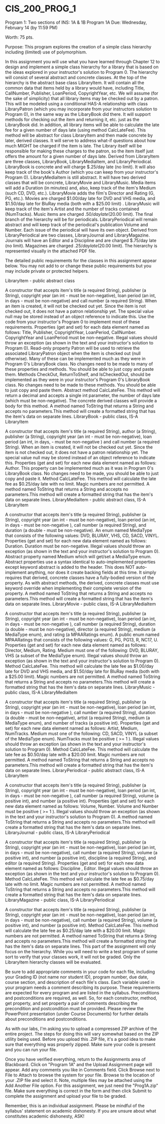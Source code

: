 # CIS_200_PROG_1
Program 1: Two sections of INS: 1A &amp; 1B
Program 1A
Due: Wednesday, February 14 (by 11:59 PM)

Worth: 75 pts.

Purpose: This program explores the creation of a simple class hierarchy including (limited) use of polymorphism.

In this assignment you will use what you have learned through Chapter 12 to design and implement a simple class hierarchy for a library that is based on the ideas explored in your instructor's solution to Program 0. The hierarchy will consist of several abstract and concrete classes. At the top of the hierarchy is the abstract base class LibraryItem. It will contain all the common data that items held by a library would have, including Title, CallNumber, Publisher, LoanPeriod, CopyrightYear, etc. We will assume (for the sake of simplicity) that all library items may be checked out by a patron. This will be modeled using a conditional HAS-A relationship with class LibraryPatron (which you may incorporate from your instructors solution to Program 0), in the same way as the LibaryBook did there. It will support methods for checking out the item and returning it, etc. just as the LibraryBook did. In addition, all library items will be able to calculate the late fee for a given number of days late (using method CalcLateFee). This method will be abstract for class LibraryItem and then made concrete by later, derived classes. It will serve to address what-if questions about how much MIGHT be charged if the item is late. The Library itself will be responsible for making these charges to the patron, so the item itself just offers the amount for a given number of days late. Derived from LibraryItem are three classes, LibraryBook, LibraryMediaItem, and LibraryPeriodical. LibraryBook is concrete and will charge $.25/day late (no limit). It will also keep track of the book's Author (which you can keep from your instructor's Program 0). LibraryMediaItem is still abstract. It will have two derived classes that will be concrete, LibraryMovie and LibraryMusic. Media items will add a Duration (in minutes) and, also, keep track of the item's Medium (such CD, DVD, etc.). LibraryMovie adds the film's Director and Rating (G, PG, etc.). Movies are charged $1.00/day late for DVD and VHS media, and $1.50/day late for BluRay media (both with a $25.00 limit) . LibraryMusic will keep track of the item's Artist and the number of tracks contained (NumTracks). Music items are charged $.50/day late ($20.00 limit). The final branch of the hierarchy will be for periodicals. LibraryPeriodical will remain abstract and will keep track of the periodical's publication Volume and Number. Each issue of the periodical will have its own object. Derived from LibraryPeriodical are two classes, LibraryJournal and LibraryMagazine. Journals will have an Editor and a Discipline and are charged $.75/day late (no limit). Magazines are charged $.25/day late ($20.00 limit). The hierarchy is represented visually in the attached PDF file.

The detailed public requirements for the classes in this assignment appear below. You may not add to or change these public requirements but you may include private or protected helpers.

LibraryItem - public abstract class

A constructor that accepts item's title (a required String), publisher (a String), copyright year (an int - must be non-negative), loan period (an int, in days - must be non-negative) and call number (a required String). When an item is created, it will not be checked out yet. Since the item is not checked out, it does not have a patron relationship yet. The special value null may be stored instead of an object reference to indicate this. Use the code from your instructor's Program 0 to implement most of these requirements.
Properties (get and set) for each data element named as follows: Title, Publisher, CopyrightYear, LoanPeriod, CallNumber. CopyrightYear and LoanPeriod must be non-negative. Illegal values should throw an exception (as shown in the text and your instructor's solution to Program 0). Read-only property Patron will be used to retrieve the associated LibraryPatron object when the item is checked out (null otherwise). Many of these can be implemented much as they were in Program 0's LibraryBook class. No changes need to be made to many of these properties and methods. You should be able to just copy and paste them.
Methods CheckOut, ReturnToShelf, and IsCheckedOut, should be implemented as they were in your instructor's Program 0's LibraryBook class. No changes need to be made to these methods. You should be able to just copy and paste them.
Abstract method CalcLateFee. This method will return a decimal and accepts a single int parameter, the number of days late (which must be non-negative). The concrete derived classes will provide a body for this method.
A method named ToString that returns a String and accepts no parameters.This method will create a formatted string that has the item's data on separate lines.
LibraryBook - public class, IS-A LibraryItem

A constructor that accepts item's title (a required String), author (a String), publisher (a String), copyright year (an int - must be non-negative), loan period (an int, in days, - must be non-negative ) and call number (a required String). When an item is created, it will not be checked out yet. Since the item is not checked out, it does not have a patron relationship yet. The special value null may be stored instead of an object reference to indicate this.
Properties (get and set) for each new data element named as follows: Author. This property can be implemented much as it was in Program 0's LibraryBook class. No changes need to be made, you should be able to just copy and paste it.
Method CalcLateFee. This method will calculate the late fee as $0.25/day late with no limit. Magic numbers are not permitted.
A method named ToString that returns a String and accepts no parameters.This method will create a formatted string that has the item's data on separate lines.
LibraryMediaItem - public abstract class, IS-A LibraryItem

A constructor that accepts item's title (a required String), publisher (a String), copyright year (an int - must be non-negative), loan period (an int, in days - must be non-negative ), call number (a required String), and duration (a double - must be non-negative).
An enum named MediaType that consists of the following values: DVD, BLURAY, VHS, CD, SACD, VINYL.
Properties (get and set) for each new data element named as follows: Duration. Duration must be non-negative. Illegal values should throw an exception (as shown in the text and your instructor's solution to Program 0).
Abstract property named Medium which will get/set a MediaType enum. Abstract properties use a syntax identical to auto-implemented properties except keyword abstract is added to the header. This does NOT auto-implement anything, nor does it create backing fields at this time. It simply requires that derived, concrete classes have a fully-bodied version of the property. As with abstract methods, the derived, concrete classes must use keyword override when implementing their complete version of the property.
A method named ToString that returns a String and accepts no parameters.This method will create a formatted string that has the item's data on separate lines.
LibraryMovie - public class, IS-A LibraryMediaItem

A constructor that accepts item's title (a required String), publisher (a String), copyright year (an int - must be non-negative), loan period (an int, in days - must be non-negative ), call number (a required String), duration (a double - must be non-negative), director (a required String), medium (a MediaType enum), and rating (a MPAARatings enum).
A public enum named MPAARatings that consists of the following values: G, PG, PG13, R, NC17, U.
Properties (get and set) for each new data element named as follows: Director, Medium, Rating. Medium must one of the following: DVD, BLURAY, VHS (a subset of the MediaType enum). Illegal values should throw an exception (as shown in the text and your instructor's solution to Program 0).
Method CalcLateFee. This method will calculate the late fee as $1.00/day late for DVD and VHS media, and $1.50/day late for BluRay media (both with a $25.00 limit). Magic numbers are not permitted.
A method named ToString that returns a String and accepts no parameters.This method will create a formatted string that has the item's data on separate lines.
LibraryMusic - public class, IS-A LibraryMediaItem

A constructor that accepts item's title (a required String), publisher (a String), copyright year (an int - must be non-negative), loan period (an int, in days - must be non-negative ), call number (a required String), duration (a double - must be non-negative), artist (a required String), medium (a MediaType enum), and number of tracks (a positive int).
Properties (get and set) for each new data element named as follows: Artist, Medium, NumTracks. Medium must one of the following: CD, SACD, VINYL (a subset of the MediaType enum). NumTracks must be positive ( >= 1 ). Illegal values should throw an exception (as shown in the text and your instructor's solution to Program 0).
Method CalcLateFee. This method will calculate the late fee as $0.50/day late with a $20.00 limit. Magic numbers are not permitted.
A method named ToString that returns a String and accepts no parameters.This method will create a formatted string that has the item's data on separate lines.
LibraryPeriodical - public abstract class, IS-A LibraryItem

A constructor that accepts item's title (a required String), publisher (a String), copyright year (an int - must be non-negative), loan period (an int, in days - must be non-negative ), call number (a required String), volume (a positive int), and number (a positive int).
Properties (get and set) for each new data element named as follows: Volume, Number. Volume and Number must be positive ( >= 1 ). Illegal values should throw an exception (as shown in the text and your instructor's solution to Program 0).
A method named ToString that returns a String and accepts no parameters.This method will create a formatted string that has the item's data on separate lines.
LibraryJournal - public class, IS-A LibraryPeriodical

A constructor that accepts item's title (a required String), publisher (a String), copyright year (an int - must be non-negative), loan period (an int, in days - must be non-negative), call number (a required String), volume (a positive int), and number (a positive int), discipline (a required String), and editor (a required String).
Properties (get and set) for each new data element named as follows: Discipline , Editor. Illegal values should throw an exception (as shown in the text and your instructor's solution to Program 0).
Method CalcLateFee. This method will calculate the late fee as $0.75/day late with no limit. Magic numbers are not permitted.
A method named ToString that returns a String and accepts no parameters.This method will create a formatted string that has the item's data on separate lines.
LibraryMagazine - public class, IS-A LibraryPeriodical

A constructor that accepts item's title (a required String), publisher (a String), copyright year (an int - must be non-negative), loan period (an int, in days - must be non-negative), call number (a required String), volume (a positive int), and number (a positive int).
Method CalcLateFee. This method will calculate the late fee as $0.25/day late with a $20.00 limit. Magic numbers are not permitted.
A method named ToString that returns a String and accepts no parameters.This method will create a formatted string that has the item's data on separate lines.
This part of the assignment will only focus on the hierarchy. While you will need to write a test program of some sort to verify that your classes work, it will not be graded. Only the LibraryItem hierarchy classes will be evaluated.

Be sure to add appropriate comments in your code for each file, including your Grading ID (not name nor student ID), program number, due date, course section, and description of each file's class. Each variable used in your program needs a comment describing its purpose. These requirements are expected for every program and are listed in the syllabus. Preconditions and postconditions are required, as well. So, for each constructor, method, get property, and set property a pair of comments describing the precondition and postcondition must be provided. Please review the PowerPoint presentation (under Course Documents) for further details about preconditions and postconditions.

As with our labs, I'm asking you to upload a compressed ZIP archive of the entire project. The steps for doing this will vary somewhat based on the ZIP utility being used. Before you upload this .ZIP file, it's a good idea to make sure that everything was properly zipped. Make sure your code is present and you can run your file.

Once you have verified everything, return to the Assignments area of Blackboard. Click on "Program 1A" and the Upload Assignment page will appear. Add any comments you like in Comments field. Click Browse next to File to Attach to browse the system for your file. Browse to the location of your .ZIP file and select it. Note, multiple files may be attached using the Add Another File option. For this assignment, we just need the "Prog1A.zip" file. Make sure everything is correct in the form and then click Submit to complete the assignment and upload your file to be graded.

Remember, this is an individual assignment. Please be mindful of the syllabus' statement on academic dishonesty. If you are unsure about what constitutes academic dishonesty, ASK!

